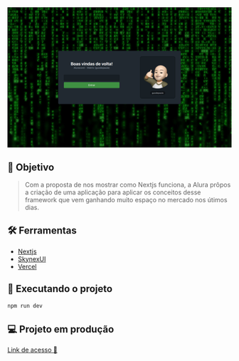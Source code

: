 <div align="center">
	<img src="aluracord.png" />
</div>

## :dart: Objetivo

> Com a proposta de nos mostrar como Nextjs funciona, a Alura prôpos a criação de uma aplicação para aplicar os conceitos desse framework que vem ganhando muito espaço no mercado nos útimos dias.

## :hammer_and_wrench: Ferramentas

- [Nextjs](https://nextjs.org/)
- [SkynexUI](https://github.com/skynexui/components)
- [Vercel](https://vercel.com)

## :rocket: Executando o projeto

```bash
npm run dev
```

## :computer: Projeto em produção

[Link de acesso :dizzy:](https://aluracord-gusdepaula.vercel.app/)
